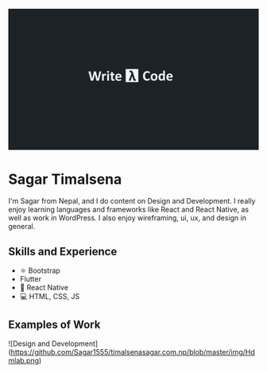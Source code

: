 ![Design and Development](https://github.com/Sagar1555/timalsenasagar.com.np/blob/master/img/Hdmlab.png)

# Sagar Timalsena
I'm Sagar from Nepal, and I do content on Design and Development. I really enjoy learning languages and frameworks like React and React Native, as well as work in WordPress. I also enjoy wireframing, ui, ux, and design in general. 

## Skills and Experience
* ⚛ Bootstrap
*   Flutter
* 📱 React Native
* 💻 HTML, CSS, JS

## Examples of Work 
![Design and Development]
(https://github.com/Sagar1555/timalsenasagar.com.np/blob/master/img/Hdmlab.png)


